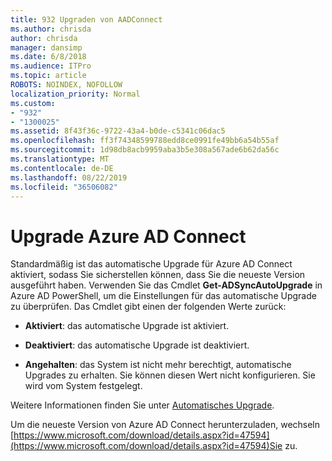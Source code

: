 ```yaml
---
title: 932 Upgraden von AADConnect
ms.author: chrisda
author: chrisda
manager: dansimp
ms.date: 6/8/2018
ms.audience: ITPro
ms.topic: article
ROBOTS: NOINDEX, NOFOLLOW
localization_priority: Normal
ms.custom:
- "932"
- "1300025"
ms.assetid: 8f43f36c-9722-43a4-b0de-c5341c06dac5
ms.openlocfilehash: ff3f74348599788edd8ce0991fe49bb6a54b55af
ms.sourcegitcommit: 1d98db8acb9959aba3b5e308a567ade6b62da56c
ms.translationtype: MT
ms.contentlocale: de-DE
ms.lasthandoff: 08/22/2019
ms.locfileid: "36506082"
---
```

# <a name="upgrade-azure-ad-connect"></a>Upgrade Azure AD Connect

Standardmäßig ist das automatische Upgrade für Azure AD Connect aktiviert, sodass Sie sicherstellen können, dass Sie die neueste Version ausgeführt haben. Verwenden Sie das Cmdlet **Get-ADSyncAutoUpgrade** in Azure AD PowerShell, um die Einstellungen für das automatische Upgrade zu überprüfen. Das Cmdlet gibt einen der folgenden Werte zurück:

- **Aktiviert**: das automatische Upgrade ist aktiviert.

- **Deaktiviert**: das automatische Upgrade ist deaktiviert.

- **Angehalten**: das System ist nicht mehr berechtigt, automatische Upgrades zu erhalten. Sie können diesen Wert nicht konfigurieren. Sie wird vom System festgelegt.

Weitere Informationen finden Sie unter [Automatisches Upgrade](https://docs.microsoft.com/azure/active-directory/connect/active-directory-aadconnect-feature-automatic-upgrade).

Um die neueste Version von Azure AD Connect herunterzuladen, wechseln [https://www.microsoft.com/download/details.aspx?id=47594](https://www.microsoft.com/download/details.aspx?id=47594)Sie zu.
